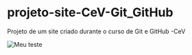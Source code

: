 # projeto-site-CeV-Git_GitHub

 Projeto de um site criado durante o curso de Git e GitHub -CeV

<img alt="Meu teste" src="https://img.shields.io/badge/Meu%20badge-criado%20por%20mim-brightgreen&amp;?style=plastic&amp;logoColor=yellow&amp;logo=github" />
